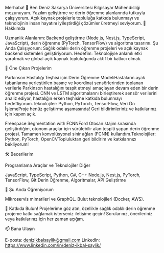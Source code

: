 Merhaba! 👋 Ben Deniz
Sakarya Üniversitesi Bilgisayar Mühendisliği mezunuyum. Yazılım geliştirme ve derin öğrenme alanlarında tutkuyla çalışıyorum. Açık kaynak projelerle topluluğa katkıda bulunmayı ve teknolojinin insan hayatını iyileştirdiği çözümler üretmeyi seviyorum.
🌟 Hakkımda

Uzmanlık Alanlarım: Backend geliştirme (Node.js, Nest.js, TypeScript, JavaScript), derin öğrenme (PyTorch, TensorFlow) ve algoritma tasarımı.
Şu Anda Çalışıyorum: Sağlık odaklı derin öğrenme projeleri ve açık kaynak backend sistemleri geliştiriyorum.
Hedefim: Teknolojiyle anlamlı etki yaratmak ve global açık kaynak topluluğunda aktif bir katkıcı olmak.



🚀 Öne Çıkan Projelerim

Parkinson Hastalığı Teşhisi için Derin Öğrenme ModeliHastaların ayak tabanlarına yerleştirilen basınç ve koordinat sensörlerinden toplanan verilerle Parkinson hastalığını tespit etmeyi amaçlayan devam eden bir derin öğrenme projesi. CNN ve LSTM algoritmalarını birleştirerek sensör verilerini analiz ediyor, hastalığın erken teşhisine katkıda bulunmayı hedefliyorum.Teknolojiler: Python, PyTorch, TensorFlow, Veri Ön İşlemeProje henüz geliştirme aşamasında! Geri bildirimleriniz ve katkılarınız için kapım açık.

Freespace Segmentation with FCNNFord Otosan stajım sırasında geliştirdiğim, otonom araçlar için sürülebilir alan tespiti yapan derin öğrenme projesi. Tamamen konvolüsyonel sinir ağları (FCNN) kullandım.Teknolojiler: Python, PyTorch, OpenCVTopluluktan geri bildirim ve katkılarınızı bekliyorum!


🛠️ Becerilerim



Programlama
Araçlar ve Teknolojiler
Diğer



JavaScript, TypeScript, Python, C#, C++
Node.js, Nest.js, PyTorch, TensorFlow, Git
Derin Öğrenme, Algoritmalar, API Geliştirme



🌱 Şu Anda Öğreniyorum

Mikroservis mimarileri ve GraphQL.
Bulut teknolojileri (Docker, AWS).

🤝 Katkıda Bulun!
Projelerime göz atın, özellikle sağlık odaklı derin öğrenme projeme katkı sağlamak isterseniz iletişime geçin! Sorularınız, önerileriniz veya katkılarınız için her zaman açığım.

📫 Bana Ulaşın

E-posta: denizikbalsaylik@gmail.com
LinkedIn: https://www.linkedin.com/in/deniz-ikbal-saylik/




<!---
denizikbl/denizikbl is a ✨ special ✨ repository because its `README.md` (this file) appears on your GitHub profile.
You can click the Preview link to take a look at your changes.
--->
